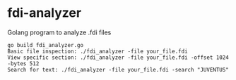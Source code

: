 # fdi-analyzer
Golang program to analyze .fdi files
```
go build fdi_analyzer.go
Basic file inspection: ./fdi_analyzer -file your_file.fdi
View specific section: ./fdi_analyzer -file your_file.fdi -offset 1024 -bytes 512
Search for text: ./fdi_analyzer -file your_file.fdi -search "JUVENTUS"
```